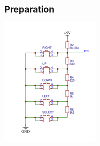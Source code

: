 # Preparation
![Schematic](https://github.com/xpecon00/digital_electronics_2/blob/main/lab5-adc/switches.PNG)
